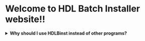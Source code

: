 # Welcome to HDL Batch Installer website!!





<details>
  <summary> <b> Why should I use HDLBinst instead of other programs? </b> </summary>

[find out here](./why_hdlbinst_is_better.md).

</details>
